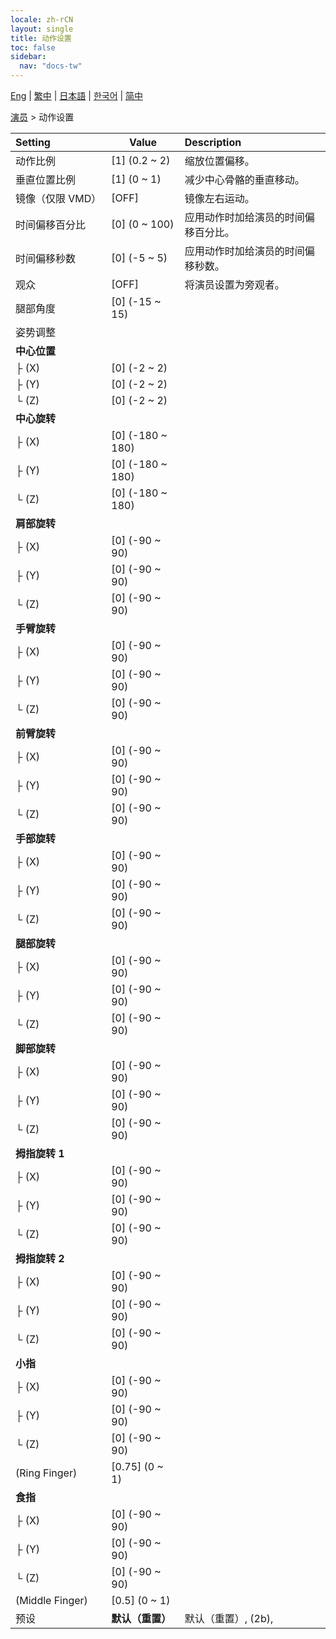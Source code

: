 ```yaml
---
locale: zh-rCN
layout: single
title: 动作设置
toc: false
sidebar:
  nav: "docs-tw"
---
```

[Eng](/dancexr/menu/2025.4/actor/actor_motion) | [繁中](/tw/dancexr/menu/2025.4/actor/actor_motion) | [日本語](/jp/dancexr/menu/2025.4/actor/actor_motion) | [한국어](/kr/dancexr/menu/2025.4/actor/actor_motion) | [简中](/zh/dancexr/menu/2025.4/actor/actor_motion)

[演员](../menu#演员) > 动作设置



| Setting | Value | Description |
| :--- | --- | :--- |
|<nobr>动作比例</nobr>| [1] (0.2 ~ 2) | 缩放位置偏移。
|<nobr>垂直位置比例</nobr>| [1] (0 ~ 1) | 减少中心骨骼的垂直移动。
|<nobr>镜像（仅限 VMD）</nobr>| [OFF] | 镜像左右运动。
|<nobr>时间偏移百分比</nobr>| [0] (0 ~ 100) | 应用动作时加给演员的时间偏移百分比。
|<nobr>时间偏移秒数</nobr>| [0] (-5 ~ 5) | 应用动作时加给演员的时间偏移秒数。
|<nobr>观众</nobr>| [OFF] | 将演员设置为旁观者。
|<nobr>腿部角度</nobr>| [0] (-15 ~ 15) | 
|<nobr>姿势调整</nobr>|| 
|<nobr>**中心位置**</nobr>| | 
|<nobr>├&nbsp;(X)</nobr>| [0] (-2 ~ 2) | 
|<nobr>├&nbsp;(Y)</nobr>| [0] (-2 ~ 2) | 
|<nobr>└&nbsp;(Z)</nobr>| [0] (-2 ~ 2) | 
|<nobr>**中心旋转**</nobr>| | 
|<nobr>├&nbsp;(X)</nobr>| [0] (-180 ~ 180) | 
|<nobr>├&nbsp;(Y)</nobr>| [0] (-180 ~ 180) | 
|<nobr>└&nbsp;(Z)</nobr>| [0] (-180 ~ 180) | 
|<nobr>**肩部旋转**</nobr>| | 
|<nobr>├&nbsp;(X)</nobr>| [0] (-90 ~ 90) | 
|<nobr>├&nbsp;(Y)</nobr>| [0] (-90 ~ 90) | 
|<nobr>└&nbsp;(Z)</nobr>| [0] (-90 ~ 90) | 
|<nobr>**手臂旋转**</nobr>| | 
|<nobr>├&nbsp;(X)</nobr>| [0] (-90 ~ 90) | 
|<nobr>├&nbsp;(Y)</nobr>| [0] (-90 ~ 90) | 
|<nobr>└&nbsp;(Z)</nobr>| [0] (-90 ~ 90) | 
|<nobr>**前臂旋转**</nobr>| | 
|<nobr>├&nbsp;(X)</nobr>| [0] (-90 ~ 90) | 
|<nobr>├&nbsp;(Y)</nobr>| [0] (-90 ~ 90) | 
|<nobr>└&nbsp;(Z)</nobr>| [0] (-90 ~ 90) | 
|<nobr>**手部旋转**</nobr>| | 
|<nobr>├&nbsp;(X)</nobr>| [0] (-90 ~ 90) | 
|<nobr>├&nbsp;(Y)</nobr>| [0] (-90 ~ 90) | 
|<nobr>└&nbsp;(Z)</nobr>| [0] (-90 ~ 90) | 
|<nobr>**腿部旋转**</nobr>| | 
|<nobr>├&nbsp;(X)</nobr>| [0] (-90 ~ 90) | 
|<nobr>├&nbsp;(Y)</nobr>| [0] (-90 ~ 90) | 
|<nobr>└&nbsp;(Z)</nobr>| [0] (-90 ~ 90) | 
|<nobr>**脚部旋转**</nobr>| | 
|<nobr>├&nbsp;(X)</nobr>| [0] (-90 ~ 90) | 
|<nobr>├&nbsp;(Y)</nobr>| [0] (-90 ~ 90) | 
|<nobr>└&nbsp;(Z)</nobr>| [0] (-90 ~ 90) | 
|<nobr>**拇指旋转 1**</nobr>| | 
|<nobr>├&nbsp;(X)</nobr>| [0] (-90 ~ 90) | 
|<nobr>├&nbsp;(Y)</nobr>| [0] (-90 ~ 90) | 
|<nobr>└&nbsp;(Z)</nobr>| [0] (-90 ~ 90) | 
|<nobr>**拇指旋转 2**</nobr>| | 
|<nobr>├&nbsp;(X)</nobr>| [0] (-90 ~ 90) | 
|<nobr>├&nbsp;(Y)</nobr>| [0] (-90 ~ 90) | 
|<nobr>└&nbsp;(Z)</nobr>| [0] (-90 ~ 90) | 
|<nobr>**小指**</nobr>| | 
|<nobr>├&nbsp;(X)</nobr>| [0] (-90 ~ 90) | 
|<nobr>├&nbsp;(Y)</nobr>| [0] (-90 ~ 90) | 
|<nobr>└&nbsp;(Z)</nobr>| [0] (-90 ~ 90) | 
|<nobr>(Ring Finger)</nobr>| [0.75] (0 ~ 1) | 
|<nobr>**食指**</nobr>| | 
|<nobr>├&nbsp;(X)</nobr>| [0] (-90 ~ 90) | 
|<nobr>├&nbsp;(Y)</nobr>| [0] (-90 ~ 90) | 
|<nobr>└&nbsp;(Z)</nobr>| [0] (-90 ~ 90) | 
|<nobr>(Middle Finger)</nobr>| [0.5] (0 ~ 1) | 
|<nobr>预设</nobr>| **默认（重置）** | 默认（重置）, (2b),  |
